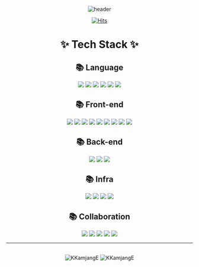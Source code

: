 <div align="center">
  
![header](https://capsule-render.vercel.app/api?type=waving&color=0:a82da8,100:da8f00&height=230&section=header&text=Jemin&desc="Hi.%20I`m%20a%20Front-end%20Engineer"&fontAlign=50&fontAlignY=35&fontSize=50&fontColor=ffffff)

[![Hits](https://hits.seeyoufarm.com/api/count/incr/badge.svg?url=https%3A%2F%2Fgithub.com%2FKKamjangE%2Fhit-counter&count_bg=%23408CCA&title_bg=%23555555&icon=github.svg&icon_color=%23E7E7E7&title=KKamjangE&edge_flat=false)](https://hits.seeyoufarm.com)

# ✨ Tech Stack ✨

## 📚 Language
<img src="https://img.shields.io/badge/JavaScript-F7DF1E?style=for-the-badge&logo=Javascript&logoColor=white"/>
<img src="https://img.shields.io/badge/TypeScript-3178C6?style=for-the-badge&logo=TypeScript&logoColor=white"/>
<img src="https://img.shields.io/badge/HTML5-E34F26?style=for-the-badge&logo=HTML5&logoColor=white"/>
<img src="https://img.shields.io/badge/CSS3-1572B6?style=for-the-badge&logo=CSS3&logoColor=white"/>
<img src="https://img.shields.io/badge/Python-3776AB?style=for-the-badge&logo=python&logoColor=white"/>
<img src="https://img.shields.io/badge/Clang-A8B9CC?style=for-the-badge&logo=c&logoColor=white"/>

## 📚 Front-end
<img src="https://img.shields.io/badge/React-61DAFB?style=for-the-badge&logo=React&logoColor=white"/>
<img src="https://img.shields.io/badge/Next-000000?style=for-the-badge&logo=nextdotjs&logoColor=white"/>
<img src="https://img.shields.io/badge/Redux-764ABC?style=for-the-badge&logo=redux&logoColor=white"/>
<img src="https://img.shields.io/badge/Axios-5A29E4?style=for-the-badge&logo=axios&logoColor=white"/>
<img src="https://img.shields.io/badge/Framer-0055FF?style=for-the-badge&logo=framer&logoColor=white"/>
<img src="https://img.shields.io/badge/Vite-646CFF?style=for-the-badge&logo=vite&logoColor=white"/>
<img src="https://img.shields.io/badge/Styled-DB7093?style=for-the-badge&logo=styledcomponents&logoColor=white"/>
<img src="https://img.shields.io/badge/React Query-FF4154?style=for-the-badge&logo=reactquery&logoColor=white"/>
<img src="https://img.shields.io/badge/MUI-007FFF?style=for-the-badge&logo=mui&logoColor=white"/>

## 📚 Back-end
<img src="https://img.shields.io/badge/Firebase-FFCA28?style=for-the-badge&logo=firebase&logoColor=white"/>
<img src="https://img.shields.io/badge/SpringBoot-6DB33F?style=for-the-badge&logo=springboot&logoColor=white"/>
<img src="https://img.shields.io/badge/MongoDB-47A248?style=for-the-badge&logo=mongodb&logoColor=white"/>

## 📚 Infra
<img src="https://img.shields.io/badge/AWS amplify-FF9900?style=for-the-badge&logo=awsamplify&logoColor=white"/>
<img src="https://img.shields.io/badge/amazon EC2-FF9900?style=for-the-badge&logo=amazonec2&logoColor=white"/>
<img src="https://img.shields.io/badge/amazon S3-569A31?style=for-the-badge&logo=amazons3&logoColor=white"/>
<img src="https://img.shields.io/badge/Docker-2496ED?style=for-the-badge&logo=docker&logoColor=white"/>

## 📚 Collaboration
<img src="https://img.shields.io/badge/Amazon AWS-232F3E?style=for-the-badge&logo=Amazon AWS&logoColor=white"/>
<img src="https://img.shields.io/badge/GitHub-181717?style=for-the-badge&logo=GitHub&logoColor=white"/>
<img src="https://img.shields.io/badge/Vercel-000000?style=for-the-badge&logo=vercel&logoColor=white"/>
<img src="https://img.shields.io/badge/Figma-F24E1E?style=for-the-badge&logo=figma&logoColor=white"/>
<img src="https://img.shields.io/badge/Trello-0052CC?style=for-the-badge&logo=Trello&logoColor=white"/>

<hr>
<br>
<img src="https://github-readme-stats.vercel.app/api?username=KKamjangE&show_icons=true&locale=en" alt="KKamjangE" />
<img src="https://github-readme-stats.vercel.app/api/top-langs?username=KKamjangE&show_icons=true&locale=en&layout=compact" alt="KKamjangE" />
</div>
